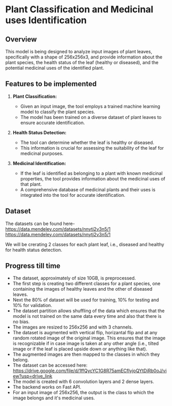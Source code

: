 # Plant Classification and Medicinal uses Identification 

## Overview

This model is being designed to analyze input images of plant leaves, specifically with a shape of 256x256x3, and provide information about the plant species, the health status of the leaf (healthy or diseased), and the potential medicinal uses of the identified plant.

## Features to be implemented

1. **Plant Classification:**
   - Given an input image, the tool employs a trained machine learning model to classify the plant species.
   - The model has been trained on a diverse dataset of plant leaves to ensure accurate identification.

2. **Health Status Detection:**
   - The tool can determine whether the leaf is healthy or diseased.
   - This information is crucial for assessing the suitability of the leaf for medicinal purposes.

3. **Medicinal Identification:**
   - If the leaf is identified as belonging to a plant with known medicinal properties, the tool provides information about the medicinal uses of that plant.
   - A comprehensive database of medicinal plants and their uses is integrated into the tool for accurate identification.

## Dataset

The datasets can be found here-<br>
https://data.mendeley.com/datasets/nnytj2v3n5/1<br>
https://data.mendeley.com/datasets/nnytj2v3n5/1

We will be crerating 2 classes for each plant leaf, i.e., diseased and healthy for health status detection.

## Progress till time
   - The dataset, approximately of size 10GB, is preprocessed.
   - The first step is creating two different classes for a plant species, one containing the images of healthy leaves and the other of diseased leaves.
   - Next the 80% of dataset will be used for training, 10% for testing and 10% for validation.
   - The dataset partition allows shuffling of the data which ensures that the model is not trained on the same data every time and also that there is no bias.
   - The images are resized to 256x256 and with 3 channels.
   - The dataset is augmented with vertical flip, horizantal flip and at any random rotated image of the original image. This ensures that the image is recognizable if in case image is taken at any other angle (i.e., tilted image or if the leaf is placed upside down or anything like that).
   - The augmented images are then mapped to the classes in which they belong.
   - The dataset can be accessed here: https://drive.google.com/file/d/1ffQycYC1G8R75amECfIyjoQYtDiRb0oJ/view?usp=drive_link
   - The model is created with 6 convolution layers and 2 dense layers.
   - The backend works on Fast API.
   - For an input image of 256x256, the output is the class to which the image belongs and it's medicinal uses.
